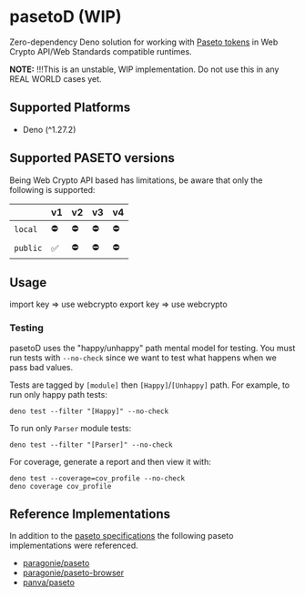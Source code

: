 # pasetoD (WIP)

Zero-dependency Deno solution for working with
[Paseto tokens](https://github.com/paseto-standard/paseto-spec) in Web Crypto
API/Web Standards compatible runtimes.

**NOTE:** !!!This is an unstable, WIP implementation. Do not use this in any
REAL WORLD cases yet.

## Supported Platforms

- Deno (^1.27.2)

## Supported PASETO versions

Being Web Crypto API based has limitations, be aware that only the following is
supported:

|          | v1 | v2 | v3 | v4 |
| -------- | -- | -- | -- | -- |
| `local`  | ⛔  | ⛔  | ⛔  | ⛔  |
| `public` | ✅  | ⛔  | ⛔  | ⛔  |

## Usage

import key => use webcrypto export key => use webcrypto

### Testing

pasetoD uses the "happy/unhappy" path mental model for testing. You must run
tests with `--no-check` since we want to test what happens when we pass bad
values.

Tests are tagged by `[module]` then `[Happy]`/`[Unhappy]` path. For example, to
run only happy path tests:

```
deno test --filter "[Happy]" --no-check
```

To run only `Parser` module tests:

```
deno test --filter "[Parser]" --no-check
```

For coverage, generate a report and then view it with:

```
deno test --coverage=cov_profile --no-check
deno coverage cov_profile
```

## Reference Implementations

In addition to the
[paseto specifications](https://github.com/paseto-standard/paseto-spec) the
following paseto implementations were referenced.

- [paragonie/paseto](https://github.com/paragonie/paseto)
- [paragonie/paseto-browser](https://github.com/paragonie/paseto-browser.js/blob/master/lib/util.js)
- [panva/paseto](https://github.com/sjudson/paseto.js/tree/master/lib)
